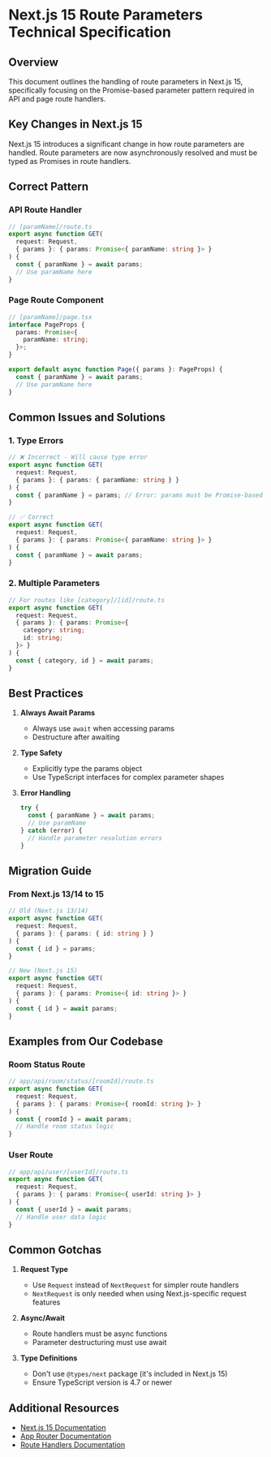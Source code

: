 # Next.js 15 Route Parameters Technical Specification

## Overview
This document outlines the handling of route parameters in Next.js 15, specifically focusing on the Promise-based parameter pattern required in API and page route handlers.

## Key Changes in Next.js 15
Next.js 15 introduces a significant change in how route parameters are handled. Route parameters are now asynchronously resolved and must be typed as Promises in route handlers.

## Correct Pattern

### API Route Handler
```typescript
// [paramName]/route.ts
export async function GET(
  request: Request,
  { params }: { params: Promise<{ paramName: string }> }
) {
  const { paramName } = await params;
  // Use paramName here
}
```

### Page Route Component
```typescript
// [paramName]/page.tsx
interface PageProps {
  params: Promise<{
    paramName: string;
  }>;
}

export default async function Page({ params }: PageProps) {
  const { paramName } = await params;
  // Use paramName here
}
```

## Common Issues and Solutions

### 1. Type Errors
```typescript
// ❌ Incorrect - Will cause type error
export async function GET(
  request: Request,
  { params }: { params: { paramName: string } }
) {
  const { paramName } = params; // Error: params must be Promise-based
}

// ✅ Correct
export async function GET(
  request: Request,
  { params }: { params: Promise<{ paramName: string }> }
) {
  const { paramName } = await params;
}
```

### 2. Multiple Parameters
```typescript
// For routes like [category]/[id]/route.ts
export async function GET(
  request: Request,
  { params }: { params: Promise<{ 
    category: string;
    id: string;
  }> }
) {
  const { category, id } = await params;
}
```

## Best Practices

1. **Always Await Params**
   - Always use `await` when accessing params
   - Destructure after awaiting

2. **Type Safety**
   - Explicitly type the params object
   - Use TypeScript interfaces for complex parameter shapes

3. **Error Handling**
   ```typescript
   try {
     const { paramName } = await params;
     // Use paramName
   } catch (error) {
     // Handle parameter resolution errors
   }
   ```

## Migration Guide

### From Next.js 13/14 to 15
```typescript
// Old (Next.js 13/14)
export async function GET(
  request: Request,
  { params }: { params: { id: string } }
) {
  const { id } = params;
}

// New (Next.js 15)
export async function GET(
  request: Request,
  { params }: { params: Promise<{ id: string }> }
) {
  const { id } = await params;
}
```

## Examples from Our Codebase

### Room Status Route
```typescript
// app/api/room/status/[roomId]/route.ts
export async function GET(
  request: Request,
  { params }: { params: Promise<{ roomId: string }> }
) {
  const { roomId } = await params;
  // Handle room status logic
}
```

### User Route
```typescript
// app/api/user/[userId]/route.ts
export async function GET(
  request: Request,
  { params }: { params: Promise<{ userId: string }> }
) {
  const { userId } = await params;
  // Handle user data logic
}
```

## Common Gotchas

1. **Request Type**
   - Use `Request` instead of `NextRequest` for simpler route handlers
   - `NextRequest` is only needed when using Next.js-specific request features

2. **Async/Await**
   - Route handlers must be async functions
   - Parameter destructuring must use await

3. **Type Definitions**
   - Don't use `@types/next` package (it's included in Next.js 15)
   - Ensure TypeScript version is 4.7 or newer

## Additional Resources

- [Next.js 15 Documentation](https://nextjs.org/docs)
- [App Router Documentation](https://nextjs.org/docs/app)
- [Route Handlers Documentation](https://nextjs.org/docs/app/api-reference/file-conventions/route) 